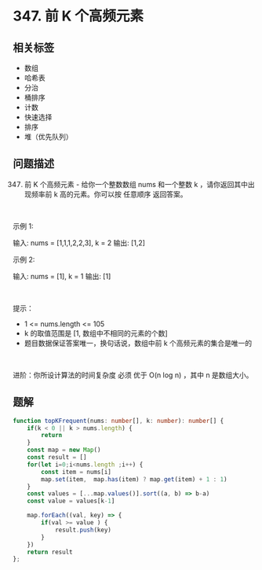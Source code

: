 
# 347. 前 K 个高频元素

## 相关标签

- 数组
- 哈希表
- 分治
- 桶排序
- 计数
- 快速选择
- 排序
- 堆（优先队列）

## 问题描述 

347. 前 K 个高频元素 - 给你一个整数数组 nums 和一个整数 k ，请你返回其中出现频率前 k 高的元素。你可以按 任意顺序 返回答案。

 

示例 1:


输入: nums = [1,1,1,2,2,3], k = 2
输出: [1,2]


示例 2:


输入: nums = [1], k = 1
输出: [1]

 

提示：

 * 1 <= nums.length <= 105
 * k 的取值范围是 [1, 数组中不相同的元素的个数]
 * 题目数据保证答案唯一，换句话说，数组中前 k 个高频元素的集合是唯一的

 

进阶：你所设计算法的时间复杂度 必须 优于 O(n log n) ，其中 n 是数组大小。

## 题解


```ts
function topKFrequent(nums: number[], k: number): number[] {
    if(k < 0 || k > nums.length) {
        return 
    }
    const map = new Map()
    const result = []
    for(let i=0;i<nums.length ;i++) {
        const item = nums[i]
        map.set(item,  map.has(item) ? map.get(item) + 1 : 1)
    }
    const values = [...map.values()].sort((a, b) => b-a)
    const value = values[k-1]

    map.forEach((val, key) => {
        if(val >= value ) {
            result.push(key)
        }
    })
    return result
};
````